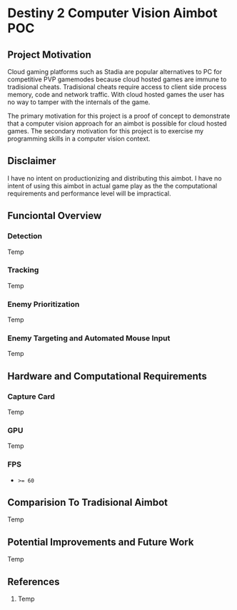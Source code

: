 # Destiny 2 Computer Vision Aimbot POC

## Project Motivation
Cloud gaming platforms such as Stadia are popular alternatives to PC for competitive PVP gamemodes because cloud hosted games are immune to tradisional cheats. Tradisional cheats require access to client side process memory, code and network traffic. With cloud hosted games the user has no way to tamper with the internals of the game. 

The primary motivation for this project is a proof of concept to demonstrate that a computer vision approach for an aimbot is possible for cloud hosted games. The secondary motivation for this project is to exercise my programming skills in a computer vision context. 


## Disclaimer
I have no intent on productionizing and distributing this aimbot. I have no intent of using this aimbot in actual game play as the the computational requirements and performance level will be impractical. 


## Funciontal Overview

### Detection
Temp

### Tracking
Temp

### Enemy Prioritization
Temp

### Enemy Targeting and Automated Mouse Input
Temp


## Hardware and Computational Requirements

### Capture Card
Temp

### GPU
Temp

### FPS
- `>= 60`



## Comparision To Tradisional Aimbot
Temp


## Potential Improvements and Future Work
Temp


## References
1. Temp
